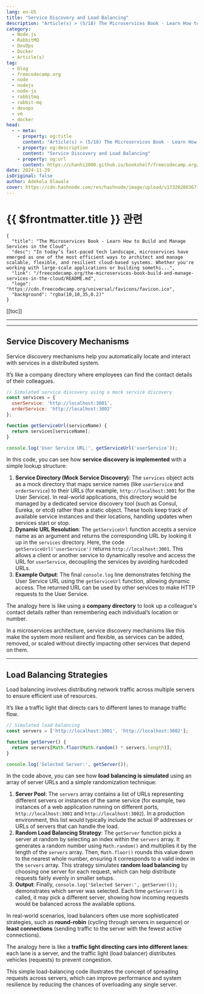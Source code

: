 ```yaml
---
lang: en-US
title: "Service Discovery and Load Balancing"
description: "Article(s) > (5/18) The Microservices Book - Learn How to Build and Manage Services in the Cloud" 
category:
  - Node.js
  - RabbitMQ
  - DevOps
  - Docker
  - Article(s)
tag:
  - blog
  - freecodecamp.org
  - node
  - nodejs
  - node-js
  - rabbitmq
  - rabbit-mq
  - devops
  - vm
  - docker
head:
  - - meta:
    - property: og:title
      content: "Article(s) > (5/18) The Microservices Book - Learn How to Build and Manage Services in the Cloud"
    - property: og:description
      content: "Service Discovery and Load Balancing"
    - property: og:url
      content: https://chanhi2000.github.io/bookshelf/freecodecamp.org/the-microservices-book-build-and-manage-services-in-the-cloud/service-discovery-and-load-balancing.html
date: 2024-11-29
isOriginal: false
author: Adekola Olawale
cover: https://cdn.hashnode.com/res/hashnode/image/upload/v1732028836710/aedce669-1e41-4bb1-8619-6994ed741b5c.png
---
```


# {{ $frontmatter.title }} 관련

```component VPCard
{
  "title": "The Microservices Book - Learn How to Build and Manage Services in the Cloud",
  "desc": "In today’s fast-paced tech landscape, microservices have emerged as one of the most efficient ways to architect and manage scalable, flexible, and resilient cloud-based systems. Whether you're working with large-scale applications or building somethi...",
  "link": "/freecodecamp.org/the-microservices-book-build-and-manage-services-in-the-cloud/README.md",
  "logo": "https://cdn.freecodecamp.org/universal/favicons/favicon.ico",
  "background": "rgba(10,10,35,0.2)"
}
```

[[toc]]

---

<SiteInfo
  name="The Microservices Book - Learn How to Build and Manage Services in the Cloud"
  desc="In today’s fast-paced tech landscape, microservices have emerged as one of the most efficient ways to architect and manage scalable, flexible, and resilient cloud-based systems. Whether you're working with large-scale applications or building somethi..."
  url="https://freecodecamp.org/news/the-microservices-book-build-and-manage-services-in-the-cloud#heading-service-discovery-and-load-balancing"
  logo="https://cdn.freecodecamp.org/universal/favicons/favicon.ico"
  preview="https://cdn.hashnode.com/res/hashnode/image/upload/v1732028836710/aedce669-1e41-4bb1-8619-6994ed741b5c.png"/>

---

## Service Discovery Mechanisms

Service discovery mechanisms help you automatically locate and interact with services in a distributed system.

It’s like a company directory where employees can find the contact details of their colleagues.

```js
// Simulated service discovery using a mock service discovery
const services = {
  userService: 'http://localhost:3001',
  orderService: 'http://localhost:3002'
};

function getServiceUrl(serviceName) {
  return services[serviceName];
}

console.log('User Service URL:', getServiceUrl('userService'));
```

In this code, you can see how **service discovery is implemented** with a simple lookup structure:

1. **Service Directory (Mock Service Discovery)**: The `services` object acts as a mock directory that maps service names (like `userService` and `orderService`) to their URLs (for example, `http://localhost:3001` for the User Service). In real-world applications, this directory would be managed by a dedicated service discovery tool (such as Consul, Eureka, or etcd) rather than a static object. These tools keep track of available service instances and their locations, handling updates when services start or stop.
2. **Dynamic URL Resolution**: The `getServiceUrl` function accepts a service name as an argument and returns the corresponding URL by looking it up in the `services` directory. Here, the code `getServiceUrl('userService')` returns `http://localhost:3001`. This allows a client or another service to dynamically resolve and access the URL for `userService`, decoupling the services by avoiding hardcoded URLs.
3. **Example Output**: The final `console.log` line demonstrates fetching the User Service URL using the `getServiceUrl` function, allowing dynamic access. The returned URL can be used by other services to make HTTP requests to the User Service.

The analogy here is like using a **company directory** to look up a colleague's contact details rather than remembering each individual’s location or number.

In a microservices architecture, service discovery mechanisms like this make the system more resilient and flexible, as services can be added, removed, or scaled without directly impacting other services that depend on them.

---

## Load Balancing Strategies

Load balancing involves distributing network traffic across multiple servers to ensure efficient use of resources.

It’s like a traffic light that directs cars to different lanes to manage traffic flow.

```js
// Simulated load balancing
const servers = ['http://localhost:3001', 'http://localhost:3002'];

function getServer() {
  return servers[Math.floor(Math.random() * servers.length)];
}

console.log('Selected Server:', getServer());
```

In the code above, you can see how **load balancing is simulated** using an array of server URLs and a simple randomization technique:

1. **Server Pool**: The `servers` array contains a list of URLs representing different servers or instances of the same service (for example, two instances of a web application running on different ports, `http://localhost:3001` and `http://localhost:3002`). In a production environment, this list would typically include the actual IP addresses or URLs of servers that can handle the load.
2. **Random Load Balancing Strategy**: The `getServer` function picks a server at random by selecting an index within the `servers` array. It generates a random number using `Math.random()` and multiplies it by the length of the `servers` array. Then, `Math.floor()` rounds this value down to the nearest whole number, ensuring it corresponds to a valid index in the `servers` array. This strategy simulates **random load balancing** by choosing one server for each request, which can help distribute requests fairly evenly in smaller setups.
3. **Output**: Finally, `console.log('Selected Server:', getServer());` demonstrates which server was selected. Each time `getServer()` is called, it may pick a different server, showing how incoming requests would be balanced across the available options.

In real-world scenarios, load balancers often use more sophisticated strategies, such as **round-robin** (cycling through servers in sequence) or **least connections** (sending traffic to the server with the fewest active connections).

The analogy here is like a **traffic light directing cars into different lanes**: each lane is a server, and the traffic light (load balancer) distributes vehicles (requests) to prevent congestion.

This simple load-balancing code illustrates the concept of spreading requests across servers, which can improve performance and system resilience by reducing the chances of overloading any single server.
